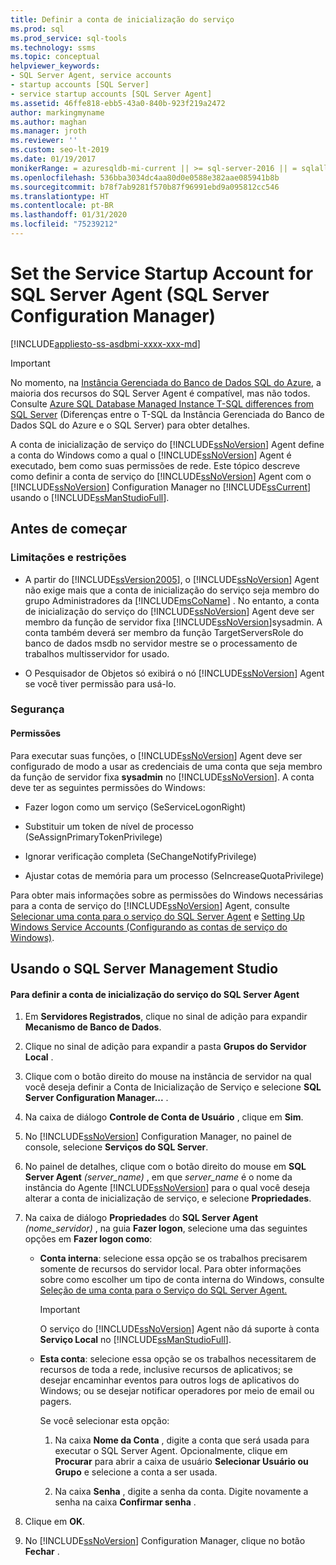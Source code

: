 ```yaml
---
title: Definir a conta de inicialização do serviço
ms.prod: sql
ms.prod_service: sql-tools
ms.technology: ssms
ms.topic: conceptual
helpviewer_keywords:
- SQL Server Agent, service accounts
- startup accounts [SQL Server]
- service startup accounts [SQL Server Agent]
ms.assetid: 46ffe818-ebb5-43a0-840b-923f219a2472
author: markingmyname
ms.author: maghan
ms.manager: jroth
ms.reviewer: ''
ms.custom: seo-lt-2019
ms.date: 01/19/2017
monikerRange: = azuresqldb-mi-current || >= sql-server-2016 || = sqlallproducts-allversions
ms.openlocfilehash: 536bba3034dc4aa80d0e0588e382aae085941b8b
ms.sourcegitcommit: b78f7ab9281f570b87f96991ebd9a095812cc546
ms.translationtype: HT
ms.contentlocale: pt-BR
ms.lasthandoff: 01/31/2020
ms.locfileid: "75239212"
---
```

# <a name="set-the-service-startup-account-for-sql-server-agent-sql-server-configuration-manager"></a>Set the Service Startup Account for SQL Server Agent (SQL Server Configuration Manager)

[!INCLUDE[appliesto-ss-asdbmi-xxxx-xxx-md](../../includes/appliesto-ss-asdbmi-xxxx-xxx-md.md)]

> [!IMPORTANT]  
> No momento, na [Instância Gerenciada do Banco de Dados SQL do Azure](https://docs.microsoft.com/azure/sql-database/sql-database-managed-instance), a maioria dos recursos do SQL Server Agent é compatível, mas não todos. Consulte [Azure SQL Database Managed Instance T-SQL differences from SQL Server](https://docs.microsoft.com/azure/sql-database/sql-database-managed-instance-transact-sql-information#sql-server-agent) (Diferenças entre o T-SQL da Instância Gerenciada do Banco de Dados SQL do Azure e o SQL Server) para obter detalhes.

A conta de inicialização de serviço do [!INCLUDE[ssNoVersion](../../includes/ssnoversion-md.md)] Agent define a conta do Windows como a qual o [!INCLUDE[ssNoVersion](../../includes/ssnoversion-md.md)] Agent é executado, bem como suas permissões de rede. Este tópico descreve como definir a conta de serviço do [!INCLUDE[ssNoVersion](../../includes/ssnoversion-md.md)] Agent com o [!INCLUDE[ssNoVersion](../../includes/ssnoversion-md.md)] Configuration Manager no [!INCLUDE[ssCurrent](../../includes/sscurrent-md.md)] usando o [!INCLUDE[ssManStudioFull](../../includes/ssmanstudiofull-md.md)].  
  
## <a name="BeforeYouBegin"></a>Antes de começar  
  
### <a name="Restrictions"></a>Limitações e restrições  
  
-   A partir do [!INCLUDE[ssVersion2005](../../includes/ssversion2005-md.md)], o [!INCLUDE[ssNoVersion](../../includes/ssnoversion-md.md)] Agent não exige mais que a conta de inicialização do serviço seja membro do grupo Administradores da [!INCLUDE[msCoName](../../includes/msconame_md.md)] . No entanto, a conta de inicialização do serviço do [!INCLUDE[ssNoVersion](../../includes/ssnoversion-md.md)] Agent deve ser membro da função de servidor fixa [!INCLUDE[ssNoVersion](../../includes/ssnoversion-md.md)]sysadmin. A conta também deverá ser membro da função TargetServersRole do banco de dados msdb no servidor mestre se o processamento de trabalhos multisservidor for usado.  
  
-   O Pesquisador de Objetos só exibirá o nó [!INCLUDE[ssNoVersion](../../includes/ssnoversion-md.md)] Agent se você tiver permissão para usá-lo.  
  
### <a name="Security"></a>Segurança  
  
#### <a name="Permissions"></a>Permissões  
Para executar suas funções, o [!INCLUDE[ssNoVersion](../../includes/ssnoversion-md.md)] Agent deve ser configurado de modo a usar as credenciais de uma conta que seja membro da função de servidor fixa **sysadmin** no [!INCLUDE[ssNoVersion](../../includes/ssnoversion-md.md)]. A conta deve ter as seguintes permissões do Windows:  
  
-   Fazer logon como um serviço (SeServiceLogonRight)  
  
-   Substituir um token de nível de processo (SeAssignPrimaryTokenPrivilege)  
  
-   Ignorar verificação completa (SeChangeNotifyPrivilege)  
  
-   Ajustar cotas de memória para um processo (SeIncreaseQuotaPrivilege)  
  
Para obter mais informações sobre as permissões do Windows necessárias para a conta de serviço do [!INCLUDE[ssNoVersion](../../includes/ssnoversion-md.md)] Agent, consulte [Selecionar uma conta para o serviço do SQL Server Agent](../../ssms/agent/select-an-account-for-the-sql-server-agent-service.md) e [Setting Up Windows Service Accounts (Configurando as contas de serviço do Windows)](../../database-engine/configure-windows/configure-windows-service-accounts-and-permissions.md).  
  
## <a name="SSMSProcedure"></a>Usando o SQL Server Management Studio  
  
#### <a name="to-set-the-service-startup-account-for-sql-server-agent"></a>Para definir a conta de inicialização do serviço do SQL Server Agent  
  
1.  Em **Servidores Registrados**, clique no sinal de adição para expandir **Mecanismo de Banco de Dados**.  
  
2.  Clique no sinal de adição para expandir a pasta **Grupos do Servidor Local** .  
  
3.  Clique com o botão direito do mouse na instância de servidor na qual você deseja definir a Conta de Inicialização de Serviço e selecione **SQL Server Configuration Manager...** .  
  
4.  Na caixa de diálogo **Controle de Conta de Usuário** , clique em **Sim**.  
  
5.  No [!INCLUDE[ssNoVersion](../../includes/ssnoversion-md.md)] Configuration Manager, no painel de console, selecione **Serviços do SQL Server**.  
  
6.  No painel de detalhes, clique com o botão direito do mouse em **SQL Server Agent** _(server\_name)_ , em que *server_name* é o nome da instância do Agente [!INCLUDE[ssNoVersion](../../includes/ssnoversion-md.md)] para o qual você deseja alterar a conta de inicialização de serviço, e selecione **Propriedades**.  
  
7.  Na caixa de diálogo **Propriedades** do **SQL Server Agent** _(nome\_servidor)_ , na guia **Fazer logon**, selecione uma das seguintes opções em **Fazer logon como**:  
  
    -   **Conta interna**: selecione essa opção se os trabalhos precisarem somente de recursos do servidor local. Para obter informações sobre como escolher um tipo de conta interna do Windows, consulte [Seleção de uma conta para o Serviço do SQL Server Agent.](https://msdn.microsoft.com/library/ms191543.aspx)  
  
        > [!IMPORTANT]  
        > O serviço do [!INCLUDE[ssNoVersion](../../includes/ssnoversion-md.md)] Agent não dá suporte à conta **Serviço Local** no [!INCLUDE[ssManStudioFull](../../includes/ssmanstudiofull-md.md)].  
  
    -   **Esta conta**: selecione essa opção se os trabalhos necessitarem de recursos de toda a rede, inclusive recursos de aplicativos; se desejar encaminhar eventos para outros logs de aplicativos do Windows; ou se desejar notificar operadores por meio de email ou pagers.  
  
        Se você selecionar esta opção:  
  
        1.  Na caixa **Nome da Conta** , digite a conta que será usada para executar o SQL Server Agent. Opcionalmente, clique em **Procurar** para abrir a caixa de usuário **Selecionar Usuário ou Grupo** e selecione a conta a ser usada.  
  
        2.  Na caixa **Senha** , digite a senha da conta. Digite novamente a senha na caixa **Confirmar senha** .  
  
8.  Clique em **OK**.  
  
9. No [!INCLUDE[ssNoVersion](../../includes/ssnoversion-md.md)] Configuration Manager, clique no botão **Fechar** .  
  
